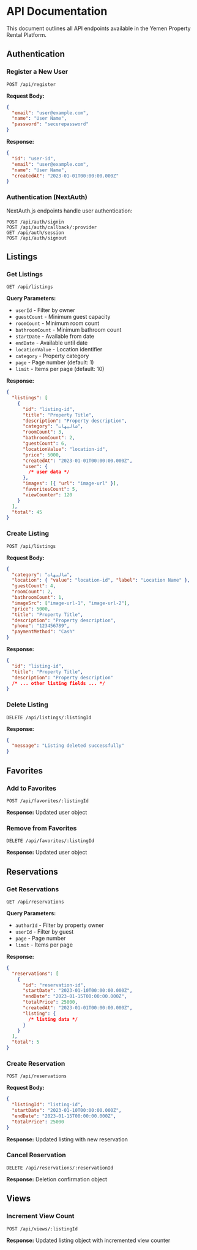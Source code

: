 # API Documentation

This document outlines all API endpoints available in the Yemen Property Rental Platform.

## Authentication

### Register a New User

```
POST /api/register
```

**Request Body:**

```json
{
  "email": "user@example.com",
  "name": "User Name",
  "password": "securepassword"
}
```

**Response:**

```json
{
  "id": "user-id",
  "email": "user@example.com",
  "name": "User Name",
  "createdAt": "2023-01-01T00:00:00.000Z"
}
```

### Authentication (NextAuth)

NextAuth.js endpoints handle user authentication:

```
POST /api/auth/signin
POST /api/auth/callback/:provider
GET /api/auth/session
POST /api/auth/signout
```

## Listings

### Get Listings

```
GET /api/listings
```

**Query Parameters:**

- `userId` - Filter by owner
- `guestCount` - Minimum guest capacity
- `roomCount` - Minimum room count
- `bathroomCount` - Minimum bathroom count
- `startDate` - Available from date
- `endDate` - Available until date
- `locationValue` - Location identifier
- `category` - Property category
- `page` - Page number (default: 1)
- `limit` - Items per page (default: 10)

**Response:**

```json
{
  "listings": [
    {
      "id": "listing-id",
      "title": "Property Title",
      "description": "Property description",
      "category": "شاليهات",
      "roomCount": 3,
      "bathroomCount": 2,
      "guestCount": 6,
      "locationValue": "location-id",
      "price": 5000,
      "createdAt": "2023-01-01T00:00:00.000Z",
      "user": {
        /* user data */
      },
      "images": [{ "url": "image-url" }],
      "favoritesCount": 5,
      "viewCounter": 120
    }
  ],
  "total": 45
}
```

### Create Listing

```
POST /api/listings
```

**Request Body:**

```json
{
  "category": "شاليهات",
  "location": { "value": "location-id", "label": "Location Name" },
  "guestCount": 4,
  "roomCount": 2,
  "bathroomCount": 1,
  "imageSrc": ["image-url-1", "image-url-2"],
  "price": 5000,
  "title": "Property Title",
  "description": "Property description",
  "phone": "123456789",
  "paymentMethod": "Cash"
}
```

**Response:**

```json
{
  "id": "listing-id",
  "title": "Property Title",
  "description": "Property description"
  /* ... other listing fields ... */
}
```

### Delete Listing

```
DELETE /api/listings/:listingId
```

**Response:**

```json
{
  "message": "Listing deleted successfully"
}
```

## Favorites

### Add to Favorites

```
POST /api/favorites/:listingId
```

**Response:** Updated user object

### Remove from Favorites

```
DELETE /api/favorites/:listingId
```

**Response:** Updated user object

## Reservations

### Get Reservations

```
GET /api/reservations
```

**Query Parameters:**

- `authorId` - Filter by property owner
- `userId` - Filter by guest
- `page` - Page number
- `limit` - Items per page

**Response:**

```json
{
  "reservations": [
    {
      "id": "reservation-id",
      "startDate": "2023-01-10T00:00:00.000Z",
      "endDate": "2023-01-15T00:00:00.000Z",
      "totalPrice": 25000,
      "createdAt": "2023-01-01T00:00:00.000Z",
      "listing": {
        /* listing data */
      }
    }
  ],
  "total": 5
}
```

### Create Reservation

```
POST /api/reservations
```

**Request Body:**

```json
{
  "listingId": "listing-id",
  "startDate": "2023-01-10T00:00:00.000Z",
  "endDate": "2023-01-15T00:00:00.000Z",
  "totalPrice": 25000
}
```

**Response:** Updated listing with new reservation

### Cancel Reservation

```
DELETE /api/reservations/:reservationId
```

**Response:** Deletion confirmation object

## Views

### Increment View Count

```
POST /api/views/:listingId
```

**Response:** Updated listing object with incremented view counter

